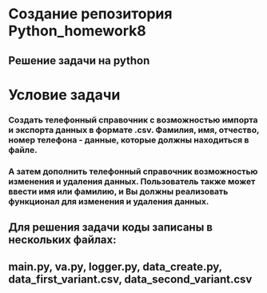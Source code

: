 # Создание репозитория Python_homework8

## Решение задачи на python

# Условие задачи

### Создать телефонный справочник с возможностью импорта и экспорта данных в формате .csv. Фамилия, имя, отчество, номер телефона - данные, которые должны находиться в файле. 
### А затем дополнить телефонный справочник возможностью изменения и удаления данных. Пользователь также может ввести имя или фамилию, и Вы должны реализовать функционал для изменения и удаления данных.

## Для решения задачи коды записаны в нескольких файлах:
## main.py, va.py, logger.py, data_create.py, data_first_variant.csv, data_second_variant.csv

